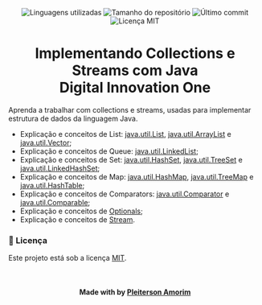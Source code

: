 <!-- Badges session -->
<p align="center">  
  <!-- languages -->
  <img src="https://img.shields.io/github/languages/count/pleiterson/collections-streams-java?style=social" alt="Linguagens utilizadas">
  <!-- repo size -->
  <img src="https://img.shields.io/github/repo-size/Pleiterson/collections-streams-java?style=social" alt="Tamanho do repositório">
  <!-- last commit -->
  <img src="https://img.shields.io/github/last-commit/Pleiterson/collections-streams-java?style=social" alt="Último commit">
  <!-- licence MIT -->
  <img src="https://img.shields.io/github/license/Pleiterson/collections-streams-java?style=social" alt="Licença MIT">
</p>

<!--About session-->
<h1 align="center">Implementando Collections e Streams com Java<br>Digital Innovation One</h1>

Aprenda a trabalhar com collections e streams, usadas para implementar estrutura de dados da linguagem Java.

- Explicação e conceitos de List: [java.util.List](https://github.com/Pleiterson/collections-streams-java/blob/master/src/list/ExemploList.java), [java.util.ArrayList](https://github.com/Pleiterson/collections-streams-java/blob/master/src/list/ExemploArrayList.java) e [java.util.Vector](https://github.com/Pleiterson/collections-streams-java/blob/master/src/list/ExemploVector.java);
- Explicação e conceitos de Queue: [java.util.LinkedList](https://github.com/Pleiterson/collections-streams-java/tree/master/src/queue);
- Explicação e conceitos de Set: [java.util.HashSet](https://github.com/Pleiterson/collections-streams-java/blob/master/src/set/ExemploHashSet.java), [java.util.TreeSet](https://github.com/Pleiterson/collections-streams-java/blob/master/src/set/ExemploTreeSet.java) e [java.util.LinkedHashSet](https://github.com/Pleiterson/collections-streams-java/blob/master/src/set/ExemploLinkedHashSet.java);
- Explicação e conceitos de Map: [java.util.HashMap](https://github.com/Pleiterson/collections-streams-java/blob/master/src/map/ExemploHashMap.java), [java.util.TreeMap](https://github.com/Pleiterson/collections-streams-java/blob/master/src/map/ExemploTreeMap.java) e [java.util.HashTable](https://github.com/Pleiterson/collections-streams-java/blob/master/src/map/ExemploHashTable.java);
- Explicação e conceitos de Comparators: [java.util.Comparator](https://github.com/Pleiterson/collections-streams-java/blob/master/src/comparators/ComparatorsExampleList.java.java) e [java.util.Comparable](https://github.com/Pleiterson/collections-streams-java/blob/master/src/comparators/Estudante.java);
- Explicação e conceitos de [Optionals](https://github.com/Pleiterson/collections-streams-java/blob/master/src/optionals);
- Explicação e conceitos de [Stream](https://github.com/Pleiterson/collections-streams-java/blob/master/src/stream).<br>

<!--License session-->
<h3>📝 Licença</h3>

Este projeto está sob a licença [MIT](./LICENSE).

<!--Bottom session-->
<br><h4 align=center>Made with by <a target="_blank" href="https://pleiterson.vercel.app" >Pleiterson Amorim</a></h4>
